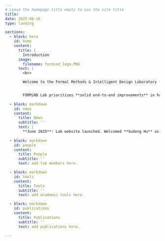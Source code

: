 ```yaml
---
# Leave the homepage title empty to use the site title
title:
date: 2025-06-16
type: landing

sections:
  - block: hero
    id: home
    content:
      title: |
        Introduction 
      image:
        filename: formind_logo.PNG
      text: |
        <br>

        Welcome to the Formal Methods & Intelligent Design Laboratory (**FORMiND Lab**), led by Doc. Min LI. Established in Jan. 2025, FORMiND Lab is affiliated with both [NCTIEDA](https://www.nctieda.com/) and [the School of Integrated Circuits at Southeast University](https://ic.seu.edu.cn/); our research group is primarily based in Nanjing and Shenzhen.


        FORMiND Lab prioritizes **solid end-to-end improvements** in hardware design and verification, moving beyond paper/胶片-only "breakthroughs". Ultimately, our goal is to empower China's domestic hardware formal verification tools to achieve global leadership. 
  
  - block: markdown
    id: news
    content:
      title: News
      subtitle: ''
      text: |
        **June 2025**: Lab website launched. Welcomed **Xudong Hu** as the inaugural member; he will commence his Ph.D. program in September 2025.
  
  - block: markdown
    id: people
    content:
      title: People
      subtitle: ''
      text: add lab members here.

  - block: markdown
    id: tools
    content:
      title: Tools
      subtitle: ''
      text: add academic tools here.

  - block: markdown
    id: publications
    content:
      title: Publications 
      subtitle: ''
      text: add publications here.

---
```

